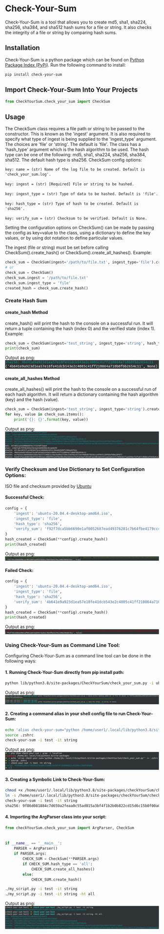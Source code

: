 # Check-Your-Sum
Check-Your-Sum is a tool that allows you to create md5, sha1, sha224, sha256, sha384, and sha512 hash sums for a file
or string. It also checks the integrity of a file or string by comparing hash sums.

## Installation

Check-Your-Sum is a python package which can be found on [Python Package Index (PyPi)](https://pypi.org/project/Check-Your-Sum/). Run the following command to install:<br>
``` bash
pip install check-your-sum
```

## Import Check-Your-Sum Into Your Projects
``` python
from CheckYourSum.check_your_sum import CheckSum
```

## Usage
The CheckSum class requires a file path or string to be passed to the constructor. This is known as the 'ingest'
argument. It is also required to specify what type of ingest is being supplied to the 'ingest_type' argument. The choices
are 'file' or 'string'. The default is 'file'. The class has a 'hash_type' argument which is the hash algorithm to be
used. The hash type can be one of the following: md5, sha1, sha224, sha256, sha384, sha512. The default hash type is
sha256. CheckSum config options:

    key: name = (str) Name of the log file to be created. Default is 'check_your_sum.log'.

    key: ingest = (str) [Required] File or string to be hashed.

    key: ingest_type = (str) Type of data to be hashed. Default is 'file'.

    key: hash_type = (str) Type of hash to be created. Default is 'sha256'.

    key: verify_sum = (str) Checksum to be verified. Default is None.

Setting the configuration options on CheckSum() can be made by passing the config as key=value to the class, using a dictionary to define the key values, or by using dot notation to define particular values.

The ingest (file or string) must be set before calling CheckSum().create_hash() or CheckSum().create_all_hashes(). Example:

``` python
check_sum = CheckSum(ingest='/path/to/file.txt', ingest_type='file').create_hash()
# or
check_sum = CheckSum()
check_sum.ingest = '/path/to/file.txt'
check_sum.ingest_type = 'file'
created_hash = check_sum.create_hash()
```

### Create Hash Sum

#### create_hash Method
create_hash() will print the hash to the console on a successful run. It will return a tuple containing the hash (index 0) and the verified state (index 1). Example:
    
``` python
check_sum = CheckSum(ingest='test_string', ingest_type='string', hash_type='sha256').create_hash()
print(check_sum)
```
Output as png:<br>
![message Sample](/assets/output_tuple_example.png)

#### create_all_hashes Method
create_all_hashes() will print the hash to the console on a successful run of each hash algorithm. It will return a
dictionary containing the hash algorithm (key) and the hash (value).
``` python
check_sum = CheckSum(ingest='test_string', ingest_type='string').create_all_hashes()
for key, value in check_sum.items():
    print('{}: {}'.format(key, value))
```
Output as png:
![message Sample](/assets/output_dictionary_key_value.png)

### Verify Checksum and Use Dictionary to Set Configuration Options:
ISO file and checksum provided by [Ubuntu](https://ubuntu.com/download/desktop/thank-you?version=20.04.4&architecture=amd64#)

#### Successful Check:
``` python
config = {
    'ingest': 'ubuntu-20.04.4-desktop-amd64.iso',
    'ingest_type': 'file',
    'hash_type': 'sha256',
    'verify_sum': 'f92f7dca5bb6690e1af0052687ead49376281c7b64fbe4179cc44025965b7d1c' # Correct sum
}
hash_created = CheckSum(**config).create_hash()
print(hash_created)
```
Output as png:
![message Sample](/assets/verify_sum_success_example.png)

#### Failed Check:
``` python
config = {
    'ingest': 'ubuntu-20.04.4-desktop-amd64.iso',
    'ingest_type': 'file',
    'hash_type': 'sha256',
    'verify_sum': '4b641e9a923d1ea57e18fe41dcb543e2c4005c41ff210864a710b0fbb2654c11' # Incorrect sum
}
hash_created = CheckSum(**config).create_hash()
print(hash_created)
```
Output as png:
![message Sample](/assets/verify_sum_fail_example.png)

### Using Check-Your-Sum as Command Line Tool:

Configuring Check-Your-Sum as a command line tool can be done in the following ways:

#### 1. Running Check-Your-Sum directly from pip install path:
``` bash
python lib/python3.8/site-packages/CheckYourSum/check_your_sum.py -i ubuntu-20.04.4-desktop-amd64.iso -it file -ht sha256 -vs f92f7dca5bb6690e1af0052687ead49376281c7b64fbe4179cc44025965b7d1c
```
Output as png:
![message Sample](/assets/cli_pip_install_path_example.png)

#### 2. Creating a command alias in your shell config file to run Check-Your-Sum:
``` bash
echo 'alias check-your-sum="python /home/user1/.local/lib/python3.8/site-packages/CheckYourSum/check_your_sum.py"' >> .zshrc
source .zshrc
check-your-sum -i test -it string
```
Output as png:
![message Sample](/assets/cli_shell_alias_example.png)

#### 3. Creating a Symbolic Link to Check-Your-Sum:
``` bash
chmod +x /home/user1/.local/lib/python3.8/site-packages/checkYourSum/check_your_sum.py
ln -s /home/user1/.local/lib/python3.8/site-packages/checkYourSum/check_your_sum.py /home/user1/.local/bin/check-your-sum
check-your-sum -i test -it string 
sha256: 9f86d081884c7d659a2feaa0c55ad015a3bf4f1b2b0b822cd15d6c15b0f00a08
```

#### 4. Importing the ArgParser class into your script:
``` python
from checkYourSum.check_your_sum import ArgParser, CheckSum


if __name__ == '__main__':
    PARSER = ArgParser()
    if PARSER.args:
        CHECK_SUM = CheckSum(**PARSER.args)
        if CHECK_SUM.hash_type == 'all':
            CHECK_SUM.create_all_hashes()
        else:
            CHECK_SUM.create_hash()
```
``` bash
./my_script.py -i test -it string
./my_script.py -i test -it string -ht all
```
Output as png:
![message Sample](/assets/cli_importing_argparser_into_project_example.png)
